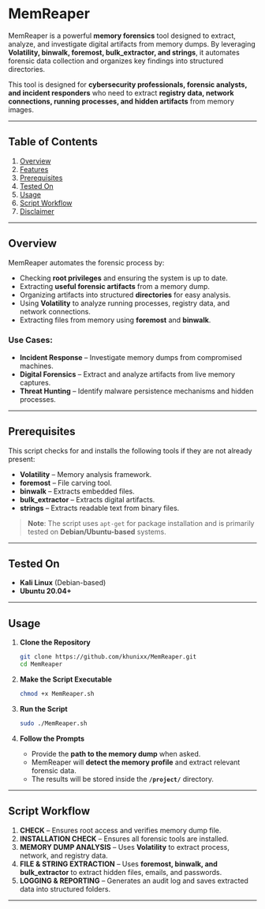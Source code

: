 # MemReaper  

MemReaper is a powerful **memory forensics** tool designed to extract, analyze, and investigate digital artifacts from memory dumps. By leveraging **Volatility, binwalk, foremost, bulk_extractor, and strings**, it automates forensic data collection and organizes key findings into structured directories.  

This tool is designed for **cybersecurity professionals, forensic analysts, and incident responders** who need to extract **registry data, network connections, running processes, and hidden artifacts** from memory images.  

---

## Table of Contents  

1. [Overview](#overview)  
2. [Features](#features)  
3. [Prerequisites](#prerequisites)  
4. [Tested On](#tested-on)  
5. [Usage](#usage)  
6. [Script Workflow](#script-workflow)  
7. [Disclaimer](#disclaimer)  

---

## Overview  

MemReaper automates the forensic process by:  

- Checking **root privileges** and ensuring the system is up to date.  
- Extracting **useful forensic artifacts** from a memory dump.  
- Organizing artifacts into structured **directories** for easy analysis.  
- Using **Volatility** to analyze running processes, registry data, and network connections.  
- Extracting files from memory using **foremost** and **binwalk**.  

### Use Cases:  

- **Incident Response** – Investigate memory dumps from compromised machines.  
- **Digital Forensics** – Extract and analyze artifacts from live memory captures.  
- **Threat Hunting** – Identify malware persistence mechanisms and hidden processes.  

---

## Prerequisites  

This script checks for and installs the following tools if they are not already present:  

- **Volatility** – Memory analysis framework.  
- **foremost** – File carving tool.  
- **binwalk** – Extracts embedded files.  
- **bulk_extractor** – Extracts digital artifacts.  
- **strings** – Extracts readable text from binary files.  

> **Note**: The script uses `apt-get` for package installation and is primarily tested on **Debian/Ubuntu-based** systems.  

---

## Tested On  

- **Kali Linux** (Debian-based)  
- **Ubuntu 20.04+**  

---

## Usage  

1. **Clone the Repository**  
   ```bash
   git clone https://github.com/khunixx/MemReaper.git
   cd MemReaper
   ```

2. **Make the Script Executable**  
   ```bash
   chmod +x MemReaper.sh
   ```

3. **Run the Script**  
   ```bash
   sudo ./MemReaper.sh
   ```

4. **Follow the Prompts**  
   - Provide the **path to the memory dump** when asked.  
   - MemReaper will **detect the memory profile** and extract relevant forensic data.  
   - The results will be stored inside the **`/project/`** directory.  

---

## Script Workflow  

1. **CHECK** – Ensures root access and verifies memory dump file.  
2. **INSTALLATION CHECK** – Ensures all forensic tools are installed.  
3. **MEMORY DUMP ANALYSIS** – Uses **Volatility** to extract process, network, and registry data.  
4. **FILE & STRING EXTRACTION** – Uses **foremost, binwalk, and bulk_extractor** to extract hidden files, emails, and passwords.  
5. **LOGGING & REPORTING** – Generates an audit log and saves extracted data into structured folders.  

---

 
